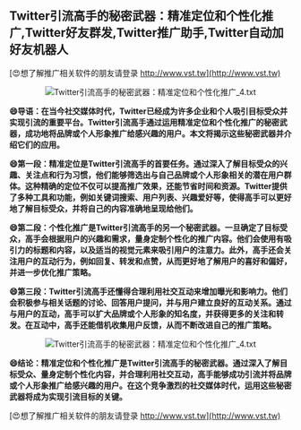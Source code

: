 ## **Twitter引流高手的秘密武器：精准定位和个性化推广,Twitter好友群发,Twitter推广助手,Twitter自动加好友机器人**

[😍想了解推广相关软件的朋友请登录 http://www.vst.tw](http://www.vst.tw)

 <center><img src="https://vst.tw/MP4/tuiguang/png/2.png" alt="Twitter引流高手的秘密武器：精准定位和个性化推广_4.txt"></center>

**😄导语：在当今社交媒体时代，Twitter已经成为许多企业和个人吸引目标受众并实现引流的重要平台。Twitter引流高手通过运用精准定位和个性化推广的秘密武器，成功地将品牌或个人形象推广给感兴趣的用户。本文将揭示这些秘密武器并介绍它们的应用。**

**😄第一段：精准定位是Twitter引流高手的首要任务。通过深入了解目标受众的兴趣、关注点和行为习惯，他们能够筛选出与自己品牌或个人形象相关的潜在用户群体。这种精确的定位不仅可以提高推广效果，还能节省时间和资源。Twitter提供了多种工具和功能，例如关键词搜索、用户列表、兴趣爱好等，使得高手可以更好地了解目标受众，并将自己的内容准确地呈现给他们。**

**😄第二段：个性化推广是Twitter引流高手的另一个秘密武器。一旦确定了目标受众，高手会根据用户的兴趣和需求，量身定制个性化的推广内容。他们会使用有吸引力的标题和内容，以及适当的视觉元素来吸引用户的注意力。此外，高手还会关注用户的互动行为，例如回复、转发和点赞，从而更好地了解用户的喜好和偏好，并进一步优化推广策略。**

**😄第三段：Twitter引流高手还懂得合理利用社交互动来增加曝光和影响力。他们会积极参与相关话题的讨论、回答用户提问，并与用户建立良好的互动关系。通过与用户的互动，高手可以扩大品牌或个人形象的知名度，并获得更多的关注和转发。在互动中，高手还能借机收集用户反馈，从而不断改进自己的推广策略。**

 <center><img src="https://vst.tw/MP4/tuiguang/png/8.png" alt="Twitter引流高手的秘密武器：精准定位和个性化推广_4.txt"></center>

**😄结论：精准定位和个性化推广是Twitter引流高手的秘密武器。通过深入了解目标受众、量身定制个性化内容，并合理利用社交互动，高手能够成功引流并将品牌或个人形象推广给感兴趣的用户。在这个竞争激烈的社交媒体时代，运用这些秘密武器将成为实现引流目标的关键。**

[😍想了解推广相关软件的朋友请登录 http://www.vst.tw](http://www.vst.tw)



